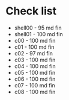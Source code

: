 # Check list
* shell00 - 95 md fin
* shell01 - 100 md fin
* c00 - 100 md fin
* c01 - 100 md fin
* c02 - 97 md fin
* c03 - 100 md fin
* c04 - 100 md fin
* c05 - 100 md fin
* c06 - 100 md fin
* c07 - 100 md fin
* c08 - 100 md fin
